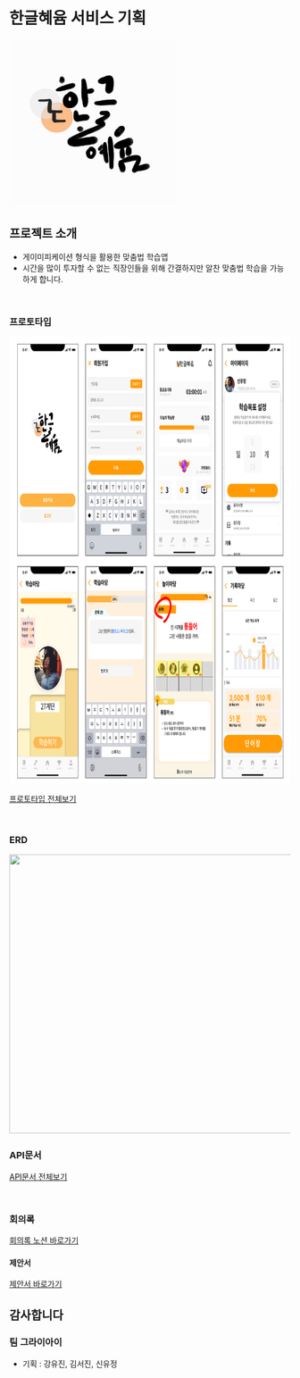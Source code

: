 # 한글혜윰 서비스 기획
<img src="logo_hyeyum.jpg" width="300" height="300"/>


## 프로젝트 소개
- 게이미피케이션 형식을 활용한 맞춤법 학습앱
- 시간을 많이 투자할 수 없는 직장인들을 위해 간결하지만 알찬 맞춤법 학습을 가능하게 합니다.
<br/>


### 프로토타입
<img src="proto_hyeyum.png" width="800" height="800"/>

[프로토타입 전체보기](https://www.figma.com/design/5mPTzOVGaLnoZ3CGZDs73b/%ED%95%9C%EA%B8%80%ED%97%A4%EC%9C%B0_front?node-id=186%3A11757&t=SI37IP3y5vvW35A6-1)
<br/>

<br/>

### ERD
<img src="erd_hyeyumm.png" width="600" height="500"/>
<br/>

### API문서
<!-- URL = 'file:///C:/Users/Admin/Desktop/chunjae_python/hyeyum-pjt/api_document_hyeyum.html' -->
[API문서 전체보기](https://www.notion.so/fc2834d19d854001906837513a3de4c8?v=bf886206904044479447a45388344fe9&pvs=4)
<!-- [API문서 전체보기](api_document_hyeyum.html) -->

<br/>

### 회의록
[회의록 노션 바로가기](https://www.notion.so/6a9ead942b7b456f83f00667c587f8ca?v=1a966281c7f746c1b2af54dac2fea086)

#### 제안서
[제안서 바로가기](https://www.canva.com/design/DAGAx8wvJ2o/mNvlw5qhyOHb-lW07gvvlw/edit?utm_content=DAGAx8wvJ2o&utm_campaign=designshare&utm_medium=link2&utm_source=sharebutton)

## 감사합니다

### 팀 그라이아이
- 기획 : 강유진, 김서진, 신유정